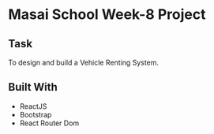 # Masai School Week-8 Project

## Task

To design and build a Vehicle Renting System.

## Built With

- ReactJS
- Bootstrap
- React Router Dom